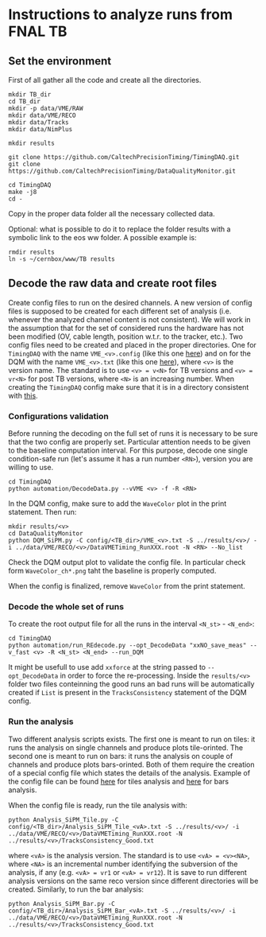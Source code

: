 # Instructions to analyze runs from FNAL TB

## Set the environment
First of all gather all the code and create all the directories.
```
mkdir TB_dir
cd TB_dir
mkdir -p data/VME/RAW
mkdir data/VME/RECO
mkdir data/Tracks
mkdir data/NimPlus

mkdir results

git clone https://github.com/CaltechPrecisionTiming/TimingDAQ.git
git clone https://github.com/CaltechPrecisionTiming/DataQualityMonitor.git

cd TimingDAQ
make -j8
cd -
```

Copy in the proper data folder all the necessary collected data.

Optional: what is possible to do it to replace the folder results with a symbolic link to the eos ww folder. A possible example is:
```
rmdir results
ln -s ~/cernbox/www/TB results
```

## Decode the raw data and create root files

Create config files to run on the desired channels. A new version of config files is supposed to be created for each different set of analysis (i.e. whenever the analyzed channel content is not consistent). We will work in the assumption that for the set of considered runs the hardware has not been modified (OV, cable length, position w.t.r. to the tracker, etc.).
Two config files need to be created and placed in the proper directories. One for ``TimingDAQ`` with the name ``VME_<v>.config`` (like this one [here](https://github.com/CaltechPrecisionTiming/TimingDAQ/blob/master/config/FNAL_TestBeam_1811/VME_vr3.config)) and on for the DQM with the name ``VME_<v>.txt`` (like this one [here](https://github.com/CaltechPrecisionTiming/DataQualityMonitor/blob/master/config/FNAL_TB_1811/VME_vr3.txt)), where ``<v>`` is the version name. The standard is to use ``<v> = v<N>`` for TB versions and ``<v> = vr<N>`` for post TB versions, where ``<N>`` is an increasing number.
When creating the ``TimingDAQ`` config make sure that it is in a directory consistent with  [this](https://github.com/CaltechPrecisionTiming/TimingDAQ/blob/master/automation/DecodeData.py#L14).

### Configurations validation

Before running the decoding on the full set of runs it is necessary to be sure that the two config are properly set. Particular attention needs to be given to the baseline computation interval.
For this purpose, decode one single condition-safe run (let's assume it has a run number ``<RN>``), version you are willing to use.
```
cd TimingDAQ
python automation/DecodeData.py --vVME <v> -f -R <RN>
```
In the DQM config, make sure to add the ``WaveColor`` plot in the print statement. Then run:
```
mkdir results/<v>
cd DataQualityMonitor
python DQM_SiPM.py -C config/<TB_dir>/VME_<v>.txt -S ../results/<v>/ -i ../data/VME/RECO/<v>/DataVMETiming_RunXXX.root -N <RN> --No_list
```
Check the DQM output plot to validate the config file. In particular check form ``WaveColor_ch*.png`` taht the baseline is properly computed.

When the config is finalized, remove ``WaveColor`` from the print statement.

### Decode the whole set of runs

To create the root output file for all the runs in the interval ``<N_st>`` - ``<N_end>``:
```
cd TimingDAQ
python automation/run_REdecode.py --opt_DecodeData "xxNO_save_meas" --v_fast <v> -R <N_st> <N_end> --run_DQM
```
It might be usefull to use add ``xxforce`` at the string passed to ``--opt_DecodeData`` in order to force the re-processing.
Inside the ``results/<v>`` folder two files conteinning the good runs an bad runs will be automatically created if ``List`` is present in the ``TracksConsistency`` statement of the DQM config.

### Run the analysis

Two different analysis scripts exists. The first one is meant to run on tiles: it runs the analysis on single channels and produce plots tile-orinted. The second one is meant to run on bars: it runs the analysis on couple of channels and produce plots bars-orinted.
Both of them require the creation of a special config file which states the details of the analysis. Example of the config file can be found [here](https://github.com/CaltechPrecisionTiming/DataQualityMonitor/blob/master/config/FNAL_TB_1811/Analysis_SiPM_Tile_vr21.txt) for tiles analysis and [here](https://github.com/CaltechPrecisionTiming/DataQualityMonitor/blob/master/config/FNAL_TB_1811/Analysis_SiPM_Bar_vr4.txt) for bars analysis.

When the config file is ready, run the tile analysis with:
```
python Analysis_SiPM_Tile.py -C config/<TB_dir>/Analysis_SiPM_Tile_<vA>.txt -S ../results/<v>/ -i ../data/VME/RECO/<v>/DataVMETiming_RunXXX.root -N ../results/<v>/TracksConsistency_Good.txt
```
where ``<vA>`` is the analysis version. The standard is to use ``<vA> = <v><NA>``, where ``<NA>`` is an incremental number identifying the subversion of the analysis, if any (e.g. ``<vA> = vr1`` or ``<vA> = vr12``).
It is save to run different analysis versions on the same reco version since different directories will be created.
Similarly, to run the bar analysis:
```
python Analysis_SiPM_Bar.py -C config/<TB_dir>/Analysis_SiPM_Bar_<vA>.txt -S ../results/<v>/ -i ../data/VME/RECO/<v>/DataVMETiming_RunXXX.root -N ../results/<v>/TracksConsistency_Good.txt
```
